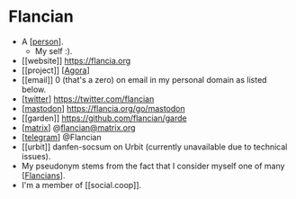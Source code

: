 # Flancian

- A [[person]].
  - My self :).
- [[website]] https://flancia.org
- [[project]] [[Agora]]
- [[email]] 0 (that's a zero) on email in my personal domain as listed below.
- [[twitter]] https://twitter.com/flancian
- [[mastodon]] https://flancia.org/go/mastodon
- [[garden]] https://github.com/flancian/garde
- [[matrix]] @flancian@matrix.org
- [[telegram]] @Flancian
- [[urbit]] danfen-socsum on Urbit (currently unavailable due to technical issues).
- My pseudonym stems from the fact that I consider myself one of many [[Flancians]].
- I'm a member of [[social.coop]].

[//begin]: # "Autogenerated link references for markdown compatibility"
[person]: person "Person"
[agora]: agora "Agora"
[twitter]: twitter "Twitter"
[mastodon]: mastodon "Mastodon"
[matrix]: matrix "Matrix"
[telegram]: telegram "Telegram"
[flancians]: flancians "Flancians"
[socialcoop]: social.coop "social.coop"
[//end]: # "Autogenerated link references"